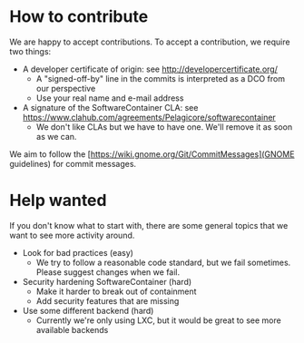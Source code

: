 How to contribute
=================
We are happy to accept contributions. To accept a contribution, we require two things:

* A developer certificate of origin: see http://developercertificate.org/
    - A "signed-off-by" line in the commits is interpreted as a DCO from our perspective
    - Use your real name and e-mail address
* A signature of the SoftwareContainer CLA: see
  https://www.clahub.com/agreements/Pelagicore/softwarecontainer
  - We don't like CLAs but we have to have one. We'll remove it as soon as we can.

We aim to follow the [https://wiki.gnome.org/Git/CommitMessages](GNOME guidelines) for commit
messages.

Help wanted
===========
If you don't know what to start with, there are some general topics that we want to see more
activity around.

* Look for bad practices (easy)
    - We try to follow a reasonable code standard, but we fail sometimes. Please suggest changes
      when we fail.
* Security hardening SoftwareContainer (hard)
    - Make it harder to break out of containment
    - Add security features that are missing
* Use some different backend (hard)
    - Currently we're only using LXC, but it would be great to see more available backends
